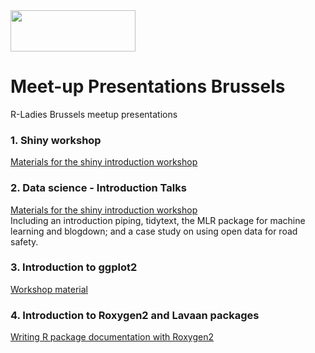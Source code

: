 <img src="https://github.com/rladies/starter-kit/blob/master/logo/R-LadiesGlobal_RBG_online_LogoWithText_Horizontal.png" data-canonical-src="https://github.com/rladies/starter-kit/blob/master/logo/R-LadiesGlobal_RBG_online_LogoWithText_Horizontal.png" width="200" height="66" />

# Meet-up Presentations Brussels
R-Ladies Brussels meetup presentations

### 1. Shiny workshop  
[Materials for the shiny introduction workshop](01_Building_Shiny_apps_Dec17/)

### 2. Data science - Introduction Talks  
[Materials for the shiny introduction workshop](02_DataScience_IntroTalks_Jan18/)  
Including an introduction piping, tidytext, the MLR package for machine learning and blogdown; and a case study on using open data for road safety.


### 3. Introduction to ggplot2
[Workshop material](03-GGplot2_Workshop_Mar18/Ggplot_tutorial.md)

### 4. Introduction to Roxygen2 and Lavaan packages
[Writing R package documentation with Roxygen2]()
